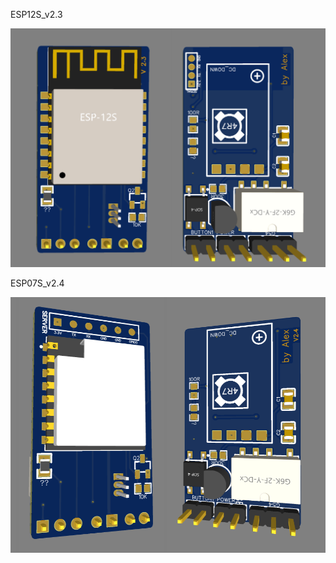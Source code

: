 
ESP12S_v2.3

<img src="ESP12S_v2.3.png" width="745" alt="图片描述文字"/>

ESP07S_v2.4

<img src="ESP07S_v2.4.png" width="745" alt="图片描述文字"/>
